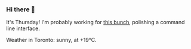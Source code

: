 ### Hi there :wave:

It's Thursday! I'm probably working for [this bunch](https://github.com/kohofinancial), polishing a command line interface.

Weather in Toronto: sunny, at +19°C.
